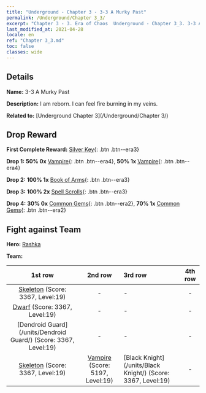 ```yaml
---
title: "Underground - Chapter 3 - 3-3 A Murky Past"
permalink: /Underground/Chapter 3_3/
excerpt: "Chapter 3 - 3. Era of Chaos  Underground - Chapter 3_3. 3-3 A Murky Past"
last_modified_at: 2021-04-28
locale: en
ref: "Chapter 3_3.md"
toc: false
classes: wide
---
```


## Details

 **Name:** 3-3 A Murky Past

 **Description:** I am reborn. I can feel fire burning in my veins.

 **Related to:** [Underground Chapter 3](/Underground/Chapter 3/)

## Drop Reward

 **First Complete Reward:** [Silver Key](/Items/con_693/){: .btn .btn--era3}

 **Drop 1:** **50% 0x** [Vampire](/Items/unt_211/){: .btn .btn--era4}, **50% 1x** [Vampire](/Items/unt_211/){: .btn .btn--era4}

 **Drop 2:** **100% 1x** [Book of Arms](/Items/mat_18/){: .btn .btn--era3}

 **Drop 3:** **100% 2x** [Spell Scrolls](/Items/con_694/){: .btn .btn--era3}

 **Drop 4:** **30% 0x** [Common Gems](/Items/mat_10/){: .btn .btn--era2}, **70% 1x** [Common Gems](/Items/mat_10/){: .btn .btn--era2}


## Fight against Team
 **Hero:** [Rashka](/heroes/Rashka/)

 **Team:**


  | 1st row | 2nd row | 3rd row | 4th row |
  |:----:|:----:|:----|:----:|
  | [Skeleton](/units/Skeleton/) (Score: 3367, Level:19)  | - | - | - |
  | [Dwarf](/units/Dwarf/) (Score: 3367, Level:19)  | - | - | - |
  | [Dendroid Guard](/units/Dendroid Guard/) (Score: 3367, Level:19)  | - | - | - |
  | [Skeleton](/units/Skeleton/) (Score: 3367, Level:19)  | [Vampire](/units/Vampire/) (Score: 5197, Level:19)  | [Black Knight](/units/Black Knight/) (Score: 3367, Level:19)  | - |


